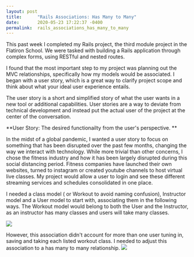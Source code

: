 ```yaml
---
layout: post
title:      "Rails Associations: Has Many to Many"
date:       2020-05-23 17:22:37 -0400
permalink:  rails_associations_has_many_to_many
---
```



This past week I completed my Rails project, the third module project in the Flatiron School.  We were tasked with building a Rails application through complex forms, using RESTful and nested routes. 

I found that the most important step to my project was planning out the MVC relationships, specifically how my models would be associated. I began with a user story, which is a great way to clarify project scope and think about what your ideal user experience entails.

The user story is a short and simplified story of what the user wants in a new tool or additional capabilities. User stories are a way to deviate from technical development and instead put the actual user of the project at the center of the conversation.

**User Story: The desired functionailty from the user's perspective. **

In the midst of a global pandemic, I wanted a user story to focus on something that has been disrupted over the past few months, changing the way we interact with technology.  While more trivial than other concerns, I chose the fitness industry and how it has been largely disrupted during this social distancing period. Fitness companies have launched their own websites, turned to instagram or created youtube channels to host virtual live classes. My project would allow a user to login and see these different streaming services and schedules consolidated in one place. 

I needed a class model ( or Workout to avoid naming confusion), Instructor model and a User model to start with, associating them in the following ways.  The Workout model would belong to both the User and the Instructor, as an instructor has many classes and users will take many classes.

![](https://imgur.com/a/wWZxOSO)

However, this association didn't account for more than one user tuning in, saving and taking each listed workout class.  I needed to adjust this association to a has many to many relationship. 
![](https://imgur.com/a/93u2Ul2)

[](https://wpcdn.us-midwest-1.vip.tn-cloud.net/www.rimonthly.com/content/uploads/2020/03/GettyImages-823875020-1-768x535.jpg)






